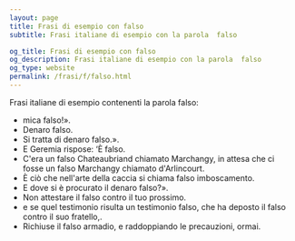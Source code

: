 ```yaml
---
layout: page
title: Frasi di esempio con falso 
subtitle: Frasi italiane di esempio con la parola  falso

og_title: Frasi di esempio con falso 
og_description: Frasi italiane di esempio con la parola  falso
og_type: website
permalink: /frasi/f/falso.html
---
```


Frasi italiane di esempio contenenti la parola falso:


- mica falso!».
- Denaro falso.
- Si tratta di denaro falso.».
- E Geremia rispose: ‘È falso.
- C'era un falso Chateaubriand chiamato Marchangy, in attesa che ci fosse un falso Marchangy chiamato d'Arlincourt.
- È ciò che nell'arte della caccia si chiama falso imboscamento.
- E dove si è procurato il denaro falso?».
- Non attestare il falso contro il tuo prossimo.
- e se quel testimonio risulta un testimonio falso, che ha deposto il falso contro il suo fratello,.
- Richiuse il falso armadio, e raddoppiando le precauzioni, ormai.
